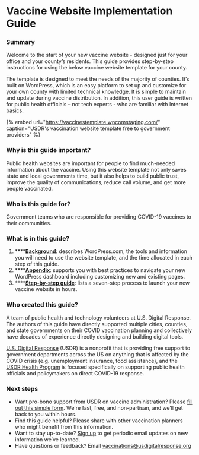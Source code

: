 # Vaccine Website Implementation Guide

### Summary

Welcome to the start of your new vaccine website - designed just for your office and your county’s residents. This guide provides step-by-step instructions for using the below vaccine website template for your county. 

The template is designed to meet the needs of the majority of counties. It’s built on WordPress, which is an easy platform to set up and customize for your own county with limited technical knowledge. It is simple to maintain and update during vaccine distribution. In addition, this user guide is written for public health officials – not tech experts - who are familiar with Internet basics. 

{% embed url="https://vaccinestemplate.wpcomstaging.com/" caption="USDR\'s vaccination website template free to government providers" %}

### **Why is this guide important?**

Public health websites are important for people to find much-needed information about the vaccine. Using this website template not only saves state and local governments time, but it also helps to build public trust, improve the quality of communications, reduce call volume, and get more people vaccinated.

### **Who is this guide for?**

Government teams who are responsible for providing COVID-19 vaccines to their communities.

### **What is in this guide?**

1. \*\*\*\*[**Background**](https://usdr.gitbook.io/vaccine-website-template-implementation-guide/introduction/read-me): describes WordPress.com, the tools and information you will need to use the website template, and the time allocated in each step of this guide.
2. \*\*\*\*[**Appendix**](https://usdr.gitbook.io/vaccine-website-template-implementation-guide/introduction/appendix): supports you with best practices to navigate your new WordPress dashboard including customizing new and existing pages.
3. \*\*\*\*[**Step-by-step guide**](https://usdr.gitbook.io/vaccine-website-template-implementation-guide/step-by-step-guide/step-1-send-us-your-email): lists a seven-step process to launch your new vaccine website in hours.

### **Who created this guide?**

A team of public health and technology volunteers at U.S. Digital Response. The authors of this guide have directly supported multiple cities, counties, and state governments on their COVID vaccination planning and collectively have decades of experience directly designing and building digital tools. 

[U.S. Digital Response](https://www.usdigitalresponse.org/our-work/) \(USDR\) is a nonprofit that is providing free support to government departments across the US on anything that is affected by the COVID crisis \(e.g. unemployment insurance, food assistance\), and the [USDR Health Program](https://www.usdigitalresponse.org/our-offerings/health-program/) is focused specifically on supporting public health officials and policymakers on direct COVID-19 response. 

### **Next steps**

* Want pro-bono support from USDR on vaccine administration? Please [fill out this simple form](https://www.usdigitalresponse.org/request-help/). We're fast, free, and non-partisan, and we’ll get back to you within hours.
* Find this guide helpful? Please share with other vaccination planners who might benefit from this information.
* Want to stay up-to-date? [Sign up](https://forms.gle/Wa6RoWHWSdEQevhk7) to get periodic email updates on new information we’ve learned.
* Have questions or feedback? Email [vaccinations@usdigitalresponse.org](mailto:vaccinations@usdigitalresponse.org)

